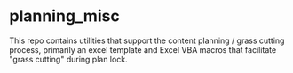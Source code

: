 # planning_misc

This repo contains utilities that support the content planning / grass cutting process, primarily an excel template and Excel VBA macros that facilitate "grass cutting" during plan lock.
